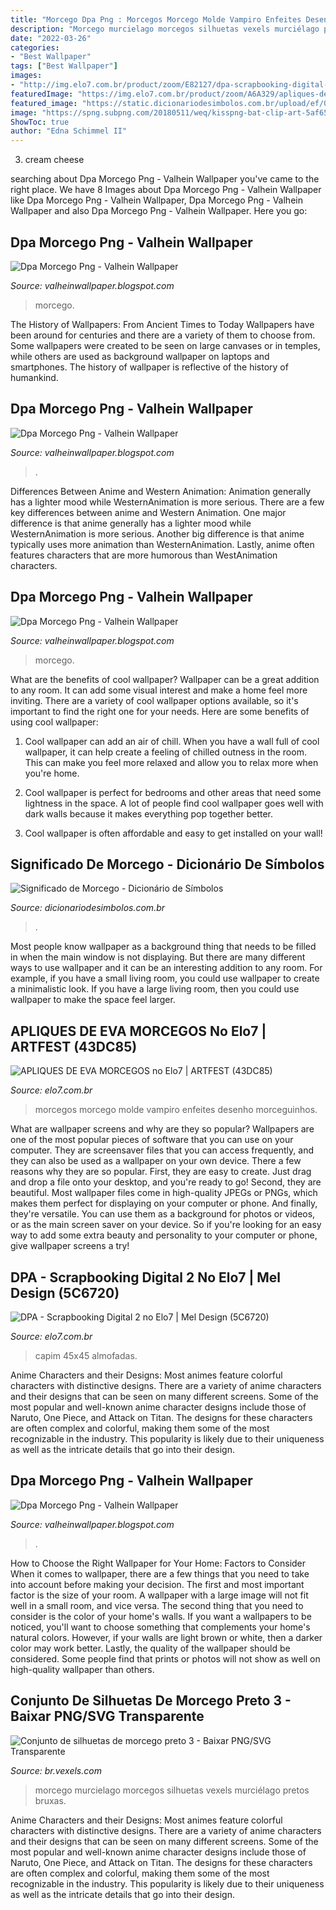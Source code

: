 ```yaml
---
title: "Morcego Dpa Png : Morcegos Morcego Molde Vampiro Enfeites Desenho Morceguinhos"
description: "Morcego murcielago morcegos silhuetas vexels murciélago pretos bruxas"
date: "2022-03-26"
categories:
- "Best Wallpaper"
tags: ["Best Wallpaper"]
images:
- "http://img.elo7.com.br/product/zoom/E82127/dpa-scrapbooking-digital-2-capim.jpg"
featuredImage: "https://img.elo7.com.br/product/zoom/A6A329/apliques-de-eva-morcegos-eva.jpg"
featured_image: "https://static.dicionariodesimbolos.com.br/upload/ef/0d/morcego-2_xl.jpeg"
image: "https://spng.subpng.com/20180511/weq/kisspng-bat-clip-art-5af65002106399.7806773715260917780671.jpg"
ShowToc: true
author: "Edna Schimmel II"
---
```



3. cream cheese 

	

		
searching about Dpa Morcego Png - Valhein Wallpaper you've came to the right place. We have 8 Images about Dpa Morcego Png - Valhein Wallpaper like Dpa Morcego Png - Valhein Wallpaper, Dpa Morcego Png - Valhein Wallpaper and also Dpa Morcego Png - Valhein Wallpaper. Here you go:
		
    
## Dpa Morcego Png - Valhein Wallpaper

<img loading=lazy src="https://cdn.awsli.com.br/800x800/265/265169/produto/60697025add7887be6.jpg" onerror="this.onerror=null;this.src='https://tse4.mm.bing.net/th?id=OIP.zH0CKA_5yH3-1aHDZxCFmwHaHa&amp;pid=15.1';" alt="Dpa Morcego Png - Valhein Wallpaper">

_Source: valheinwallpaper.blogspot.com_

>morcego. 

	

The History of Wallpapers: From Ancient Times to Today
Wallpapers have been around for centuries and there are a variety of them to choose from. Some wallpapers were created to be seen on large canvases or in temples, while others are used as background wallpaper on laptops and smartphones. The history of wallpaper is reflective of the history of humankind.

    
## Dpa Morcego Png - Valhein Wallpaper

<img loading=lazy src="https://spng.subpng.com/20180511/weq/kisspng-bat-clip-art-5af65002106399.7806773715260917780671.jpg" onerror="this.onerror=null;this.src='https://tse2.mm.bing.net/th?id=OIP.hCwLAuSTYFOks5Aira4I6QAAAA&amp;pid=15.1';" alt="Dpa Morcego Png - Valhein Wallpaper">

_Source: valheinwallpaper.blogspot.com_

>. 

	

Differences Between Anime and Western Animation: Animation generally has a lighter mood while WesternAnimation is more serious.
There are a few key differences between anime and Western Animation. One major difference is that anime generally has a lighter mood while WesternAnimation is more serious. Another big difference is that anime typically uses more animation than WesternAnimation. Lastly, anime often features characters that are more humorous than WestAnimation characters.

    
## Dpa Morcego Png - Valhein Wallpaper

<img loading=lazy src="https://0.academia-photos.com/attachment_thumbnails/53666949/mini_magick20190120-17788-10spnhu.png?1547971773" onerror="this.onerror=null;this.src='https://tse4.mm.bing.net/th?id=OIP.rqbBBgwx9l1eybBvAW6sJwHaKe&amp;pid=15.1';" alt="Dpa Morcego Png - Valhein Wallpaper">

_Source: valheinwallpaper.blogspot.com_

>morcego. 

	

What are the benefits of cool wallpaper?
Wallpaper can be a great addition to any room. It can add some visual interest and make a home feel more inviting. There are a variety of cool wallpaper options available, so it's important to find the right one for your needs. Here are some benefits of using cool wallpaper: 
1. Cool wallpaper can add an air of chill. When you have a wall full of cool wallpaper, it can help create a feeling of chilled outness in the room. This can make you feel more relaxed and allow you to relax more when you're home. 

2. Cool wallpaper is perfect for bedrooms and other areas that need some lightness in the space. A lot of people find cool wallpaper goes well with dark walls because it makes everything pop together better. 

3. Cool wallpaper is often affordable and easy to get installed on your wall!

    
## Significado De Morcego - Dicionário De Símbolos

<img loading=lazy src="https://static.dicionariodesimbolos.com.br/upload/ef/0d/morcego-2_xl.jpeg" onerror="this.onerror=null;this.src='https://tse1.mm.bing.net/th?id=OIP.nWFyeV_V6KnIJ4dSlBsWCgAAAA&amp;pid=15.1';" alt="Significado de Morcego - Dicionário de Símbolos">

_Source: dicionariodesimbolos.com.br_

>. 

	

Most people know wallpaper as a background thing that needs to be filled in when the main window is not displaying. But there are many different ways to use wallpaper and it can be an interesting addition to any room. For example, if you have a small living room, you could use wallpaper to create a minimalistic look. If you have a large living room, then you could use wallpaper to make the space feel larger.

    
## APLIQUES DE EVA MORCEGOS No Elo7 | ARTFEST (43DC85)

<img loading=lazy src="https://img.elo7.com.br/product/zoom/A6A329/apliques-de-eva-morcegos-eva.jpg" onerror="this.onerror=null;this.src='https://tse3.mm.bing.net/th?id=OIP.Aai6nkp1jyhLHkpAXmsOfQHaFj&amp;pid=15.1';" alt="APLIQUES DE EVA MORCEGOS no Elo7 | ARTFEST (43DC85)">

_Source: elo7.com.br_

>morcegos morcego molde vampiro enfeites desenho morceguinhos. 

	

What are wallpaper screens and why are they so popular?
Wallpapers are one of the most popular pieces of software that you can use on your computer. They are screensaver files that you can access frequently, and they can also be used as a wallpaper on your own device. There a few reasons why they are so popular. First, they are easy to create. Just drag and drop a file onto your desktop, and you're ready to go! Second, they are beautiful. Most wallpaper files come in high-quality JPEGs or PNGs, which makes them perfect for displaying on your computer or phone. And finally, they're versatile. You can use them as a background for photos or videos, or as the main screen saver on your device. So if you're looking for an easy way to add some extra beauty and personality to your computer or phone, give wallpaper screens a try!

    
## DPA - Scrapbooking Digital 2 No Elo7 | Mel Design (5C6720)

<img loading=lazy src="http://img.elo7.com.br/product/zoom/E82127/dpa-scrapbooking-digital-2-capim.jpg" onerror="this.onerror=null;this.src='https://tse2.mm.bing.net/th?id=OIP.kyoHXJCOG3GEahiVu-ka1QHaHa&amp;pid=15.1';" alt="DPA - Scrapbooking Digital 2 no Elo7 | Mel Design (5C6720)">

_Source: elo7.com.br_

>capim 45x45 almofadas. 

	

Anime Characters and their Designs: Most animes feature colorful characters with distinctive designs.
There are a variety of anime characters and their designs that can be seen on many different screens. Some of the most popular and well-known anime character designs include those of Naruto, One Piece, and Attack on Titan. The designs for these characters are often complex and colorful, making them some of the most recognizable in the industry. This popularity is likely due to their uniqueness as well as the intricate details that go into their design.

    
## Dpa Morcego Png - Valhein Wallpaper

<img loading=lazy src="https://lh5.googleusercontent.com/proxy/GeF5VWlJaZO0lNagex2pV5A4GxrQW-iV7mCA2EjhmTTz_QO9MJJXG4Fkrwg2VA1tZ0V-f5wIRHn0PyQV5PSzq0972ReoAYeeGpIOdnB5acy-IZi0DCOVLDhBWopjDZK_QoNOUj5CBi-E0y3HUZBs2vOiV0kJrXelS1TF5k8Qjhw6Nvm6p9heYFSk2IRiij1QFeccwsjP8DVSDqwWFvko0ZGfz_NK_HsqeZeoFyVljdVAcvAtYJ3bQjcvAW9dDqUGUmM5J-LAnXUrZuFJJf1tcv0VE3o-K5P-1dSp718I=w1200-h630-p-k-no-nu" onerror="this.onerror=null;this.src='https://tse2.mm.bing.net/th?id=OIP.0c3ytdBPzSp6Q7kJ30ZzwQHaEf&amp;pid=15.1';" alt="Dpa Morcego Png - Valhein Wallpaper">

_Source: valheinwallpaper.blogspot.com_

>. 

	

How to Choose the Right Wallpaper for Your Home: Factors to Consider
When it comes to wallpaper, there are a few things that you need to take into account before making your decision. The first and most important factor is the size of your room. A wallpaper with a large image will not fit well in a small room, and vice versa. 
The second thing that you need to consider is the color of your home's walls. If you want a wallpapers to be noticed, you'll want to choose something that complements your home's natural colors. However, if your walls are light brown or white, then a darker color may work better. 
Lastly, the quality of the wallpaper should be considered. Some people find that prints or photos will not show as well on high-quality wallpaper than others.

    
## Conjunto De Silhuetas De Morcego Preto 3 - Baixar PNG/SVG Transparente

<img loading=lazy src="https://images.vexels.com/media/users/3/143886/isolated/preview/85a955e9a346a616fe8c6c137b515287-conjunto-de-silhuetas-de-morcego-preto-3-by-vexels.png" onerror="this.onerror=null;this.src='https://tse4.mm.bing.net/th?id=OIP.c3GnAvWcPLIAT2yBzVkwEAHaHa&amp;pid=15.1';" alt="Conjunto de silhuetas de morcego preto 3 - Baixar PNG/SVG Transparente">

_Source: br.vexels.com_

>morcego murcielago morcegos silhuetas vexels murciélago pretos bruxas. 

	

Anime Characters and their Designs: Most animes feature colorful characters with distinctive designs.
There are a variety of anime characters and their designs that can be seen on many different screens. Some of the most popular and well-known anime character designs include those of Naruto, One Piece, and Attack on Titan. The designs for these characters are often complex and colorful, making them some of the most recognizable in the industry. This popularity is likely due to their uniqueness as well as the intricate details that go into their design.

